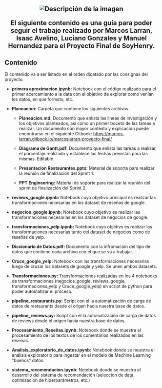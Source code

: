 <h2 align=center>
   <img src="https://github.com/marcoslarran/Proyecto-Final/blob/main/assets/g7_logo.jpeg" alt="Descripción de la imagen">

El siguiente contenido es una guía para poder seguir el trabajo realizado por **Marcos Larran, Isaac Avelino, Luciano Gonzales y Manuel Hernandez** para el **Proyecto Final** de SoyHenry.

## Contenido

El contenido va a ser listado en el orden dicatado por las consignas del proyecto.

* **primera aproximacion.ipynb:** Notebook con el código realizado para el primer acercamiento a la data con el objetivo de explorar como venían los datos, en que formato, etc.

* **Planeacion:** Carpeta que contiene los siguientes archivos.

    * **Planeacion.md:** Documento que enlista las lineas de investigación y los objetivos planteados, así como un primer boceto de las tareas a realizar. Un documento con mayor contexto y explicación puede encontrarse en el siguiente Gitbook: https://marcos-larran.gitbook.io/marcoslarran-proyecto-final/

    * **Diagrama de Gantt.pdf:** Documento que enlista las tareas a realizar, el porcentaje realizado y establece las fechas previstas para las mismas. Editable.

    * **Presentacion Restaurantes.pptx:** Material de soporte para realizar la reunión de finalización del Sprint 1.
    
    * **PPT Engineering:** Material de soporte para realizar la reunión del sprint de finalización del Sprint 2.

* **reviews_google.ipynb:** Notebook cuyo objetivo principal es realizar las transformaciones necesarias en los dataset de reseñas de google.

* **negocios_google.ipynb:** Notebook cuyo objetivo es realizar las transformaciones necesarias en los dataset de negocios de google.

* **transformaciones_yelp.ipynb:** Notebook cuyo objetivo es realizar las transformaciones necesarias tanto del dataset de negocios como de reseñas de yelp.

* **Diccionario de Datos.pdf:** Documento con la infromación del tipo de datos que contiene cada archivo con el que se va a trabajar.

* **Cruce_google_yelp:** Notebook con las transformaciones necesarias luego de cruzar los datasets de google y yelp. Se unen ambos datasets.

* **Transformaciones.py:** Transformaciones realizadas en los 4 notebooks de transformaciones (negocios_google, reviews_google, transformaciones_yelp y Cruce_google_yelp) en script de python para poder automatizar el proceso.

* **pipeline_restaurants.py:** Script con el la automatización de carga de datos de restaurants desde el origen hacia nuestra base de datos.

* **pipeline_reviews.py:** Script con el la automatización de carga de datos de reviews desde el origen hacia nuestra base de datos.

* **Procesamiento_Reseñas.ipynb:** Notebook donde se muestra el procesamiento de los textos de los comentarios realizados en las reseñas.

* **Analisis_exploratorio_de_datos.ipynb:** Notebook donde se muestra el análisis exploratorio para ingestar en el modelo de Machine Learning "buenos" datos.

* **sistema_recomendacion.ipynb:** Notebook donde se muestra el desarrollo del sistema de recomendación (seleccion de data, optimización de hiperparámetros, etc.)
